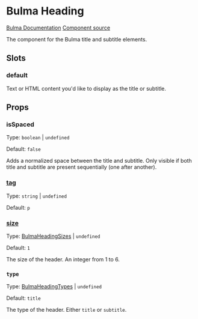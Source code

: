 # Bulma Heading

[Bulma Documentation](https://bulma.io/documentation/elements/title/)
[Component source](../../src/components/BulmaHeading.vue)

The component for the Bulma title and subtitle elements.

## Slots

### default

Text or HTML content you'd like to display as the title or subtitle.

## Props

### isSpaced

Type: `boolean` | `undefined`

Default: `false`

Adds a normalized space between the title and subtitle. Only visible if both title and subtitle are present
sequentially (one after another).

### [tag](../types/common_types.md#tag)

Type: `string` | `undefined`

Default: `p`

### [size](https://bulma.io/documentation/elements/title/#sizes)

Type: [BulmaHeadingSizes](../types/BulmaHeaderSizes.md) | `undefined`

Default: `1`

The size of the header. An integer from 1 to 6.

### `type`

Type: [BulmaHeadingTypes](../types/BulmaHeadingTypes.md) | `undefined`

Default: `title`

The type of the header. Either `title` or `subtitle`.
